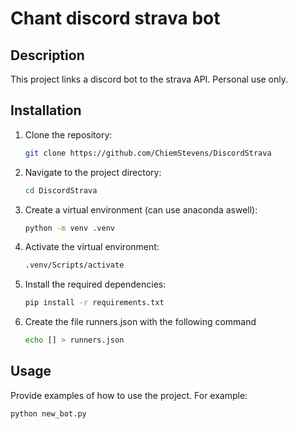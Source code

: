 # Chant discord strava bot

## Description
This project links a discord bot to the strava API. Personal use only. 

## Installation
1. Clone the repository:
    ```sh
    git clone https://github.com/ChiemStevens/DiscordStrava
    ```
2. Navigate to the project directory:
    ```sh
    cd DiscordStrava
    ```
3. Create a virtual environment (can use anaconda aswell):
    ```sh
    python -m venv .venv
4. Activate the virtual environment:
    ```sh
    .venv/Scripts/activate
5. Install the required dependencies:
    ```sh
    pip install -r requirements.txt
    ```
6. Create the file runners.json with the following command
    ```sh
    echo [] > runners.json
    ```

## Usage
Provide examples of how to use the project. For example:
```sh
python new_bot.py
